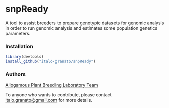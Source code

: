 # snpReady
A tool to assist breeders to prepare genotypic datasets for genomic analysis in order to run genomic analysis and estimates some population genetics parameters.

### Installation

```R
library(devtools)
install_github("italo-granato/snpReady")
```

### Authors

[Allogamous Plant Breeding Laboratory Team](http://www.genetica.esalq.usp.br/alogamas/index2.html)



To anyone who wants to contribute, please contact italo.granato@gmail.com for more details.


